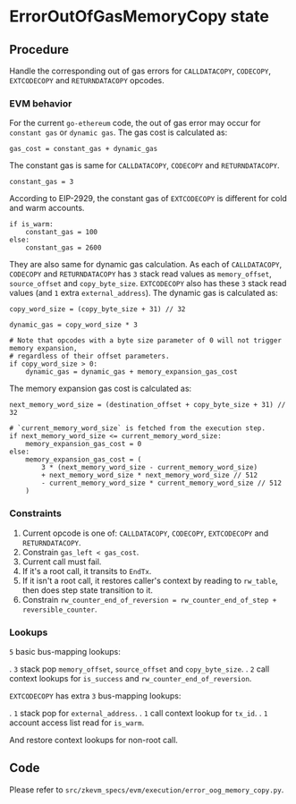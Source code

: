 # ErrorOutOfGasMemoryCopy state

## Procedure

Handle the corresponding out of gas errors for `CALLDATACOPY`, `CODECOPY`, `EXTCODECOPY` and `RETURNDATACOPY` opcodes.

### EVM behavior

For the current `go-ethereum` code, the out of gas error may occur for `constant gas` or `dynamic gas`. The gas cost is calculated as:

```
gas_cost = constant_gas + dynamic_gas
```

The constant gas is same for `CALLDATACOPY`, `CODECOPY` and `RETURNDATACOPY`.

```
constant_gas = 3
```

According to EIP-2929, the constant gas of `EXTCODECOPY` is different for cold and warm accounts.

```
if is_warm:
    constant_gas = 100
else:
    constant_gas = 2600
```

They are also same for dynamic gas calculation. As each of `CALLDATACOPY`, `CODECOPY` and `RETURNDATACOPY` has `3` stack read values as `memory_offset`, `source_offset` and `copy_byte_size`. `EXTCODECOPY` also has these `3` stack read values (and `1` extra `external_address`). The dynamic gas is calculated as:

```
copy_word_size = (copy_byte_size + 31) // 32

dynamic_gas = copy_word_size * 3

# Note that opcodes with a byte size parameter of 0 will not trigger memory expansion,
# regardless of their offset parameters.
if copy_word_size > 0:
    dynamic_gas = dynamic_gas + memory_expansion_gas_cost
```

The memory expansion gas cost is calculated as:

```
next_memory_word_size = (destination_offset + copy_byte_size + 31) // 32

# `current_memory_word_size` is fetched from the execution step.
if next_memory_word_size <= current_memory_word_size:
    memory_expansion_gas_cost = 0
else:
    memory_expansion_gas_cost = (
        3 * (next_memory_word_size - current_memory_word_size)
        + next_memory_word_size * next_memory_word_size // 512
        - current_memory_word_size * current_memory_word_size // 512
    )
```

### Constraints

1. Current opcode is one of:  `CALLDATACOPY`, `CODECOPY`, `EXTCODECOPY` and `RETURNDATACOPY`.
2. Constrain `gas_left < gas_cost`.
3. Current call must fail.
4. If it's a root call, it transits to `EndTx`.
5. If it isn't a root call, it restores caller's context by reading to `rw_table`, then does step state transition to it.
6. Constrain `rw_counter_end_of_reversion = rw_counter_end_of_step + reversible_counter`.

### Lookups

`5` basic bus-mapping lookups:

. `3` stack pop `memory_offset`, `source_offset` and `copy_byte_size`.
. `2` call context lookups for `is_success` and `rw_counter_end_of_reversion`.

`EXTCODECOPY` has extra `3` bus-mapping lookups:

. `1` stack pop for `external_address`.
. `1` call context lookup for `tx_id`.
. `1` account access list read for `is_warm`.

And restore context lookups for non-root call.

## Code

Please refer to `src/zkevm_specs/evm/execution/error_oog_memory_copy.py`.
